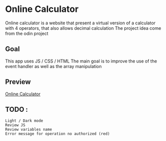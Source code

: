 # Online Calculator

Online calculator is a website that present a virtual version of a calculator with 4 operators, that also allows decimal calculation
The project idea come from the odin project

## Goal

This app uses JS / CSS / HTML
The main goal is to improve the use of the event handler as well as the array manipulation

## Preview

[Online Calculator](https://haveadream1.github.io/calculator/)

## TODO :

    Light / Dark mode  
    Review JS  
    Review variables name  
    Error message for operation no authorized (red)  
